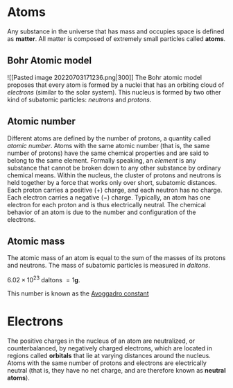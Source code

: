 # Atoms
Any substance in the universe that has mass and occupies space is defined as **matter**. All matter is composed of extremely small particles called **atoms**.

## Bohr Atomic model
![[Pasted image 20220703171236.png|300]]
The Bohr atomic model proposes that every atom is formed by a nuclei that has an orbiting cloud of *electrons* (similar to the solar system). This nucleus is formed by two other kind of subatomic particles: *neutrons* and *protons*. 

## Atomic number
Different atoms are defined by the number of protons, a quantity called *atomic number*. Atoms with the same atomic number (that is, the same number of protons) have the same chemical properties and are said to belong to the same element. Formally speaking, an *element* is any substance that cannot be broken down to any other substance by ordinary chemical means.
Within the nucleus, the cluster of protons and neutrons is held together by a force that works only over short, subatomic distances. Each proton carries a positive ($+$) charge, and each neutron has no charge. Each electron carries a negative ($-$) charge. 
Typically, an atom has one electron for each proton and is thus electrically neutral. The chemical behavior of an atom is due to the number and configuration of the electrons.

## Atomic mass 
The atomic mass of an atom is equal to the sum of the masses of its protons and neutrons. The mass of subatomic particles is measured in *daltons*. 

$6.02\times10^{23}$ daltons $=1$**g**.  

This number is known as the [Avoggadro constant](https://en.wikipedia.org/wiki/Avogadro_constant)

# Electrons
The positive charges in the nucleus of an atom are neutralized, or counterbalanced, by negatively charged electrons, which are located in regions called **orbitals** that lie at varying distances around the nucleus. Atoms with the same number of protons and electrons are electrically neutral (that is, they have no net charge, and are therefore known as **neutral atoms**). 
